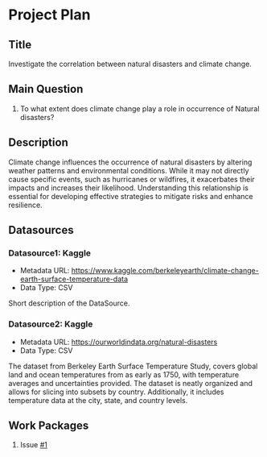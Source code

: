 
# Project Plan

## Title
<!-- Give your project a short title. -->
Investigate the correlation between natural disasters and climate change.

## Main Question

<!-- Think about one main question you want to answer based on the data. -->
1. To what extent does climate change play a role in occurrence of Natural disasters?

## Description

Climate change influences the occurrence of natural disasters by altering weather patterns and environmental conditions. While it may not directly cause specific events, such as hurricanes or wildfires, it exacerbates their impacts and increases their likelihood. Understanding this relationship is essential for developing effective strategies to mitigate risks and enhance resilience.

## Datasources

<!-- Describe each datasources you plan to use in a section. Use the prefic "DatasourceX" where X is the id of the datasource. -->

### Datasource1: Kaggle
* Metadata URL: https://www.kaggle.com/berkeleyearth/climate-change-earth-surface-temperature-data
* Data Type: CSV

Short description of the DataSource.

### Datasource2: Kaggle
* Metadata URL: https://ourworldindata.org/natural-disasters
* Data Type: CSV

The dataset from Berkeley Earth Surface Temperature Study, covers global land and ocean temperatures from as early as 1750, with temperature averages and uncertainties provided. The dataset is neatly organized and allows for slicing into subsets by country. Additionally, it includes temperature data at the city, state, and country levels. 

## Work Packages

<!-- List of work packages ordered sequentially, each pointing to an issue with more details. -->

1. Issue [#1][i1]

[i1]: https://github.com/jvalue/made-template/issues/1
